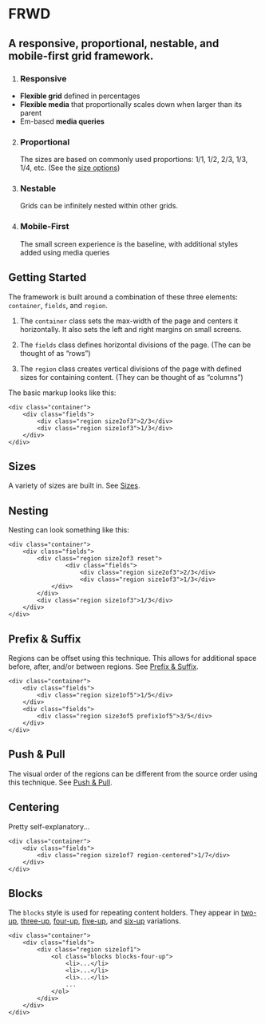 # FRWD

## A responsive, proportional, nestable, and mobile-first grid framework.

1. ### Responsive
 - **Flexible grid** defined in percentages
 - **Flexible media** that proportionally scales down when larger than its parent
 - Em-based **media queries**

2. ### Proportional

    The sizes are based on commonly used proportions: 1/1, 1/2, 2/3, 1/3, 1/4, etc. (See the [size options](http://curtisj44.github.com/FRWD/static/reference/styleguide/grid-region-sizes.htm))

3. ### Nestable

    Grids can be infinitely nested within other grids.

4. ### Mobile-First

    The small screen experience is the baseline, with additional styles added using media queries


## Getting Started

The framework is built around a combination of these three elements: `container`, `fields`, and `region`.

1. The `container` class sets the max-width of the page and centers it horizontally. It also sets the left and right margins on small screens.

2. The `fields` class defines horizontal divisions of the page. (The can be thought of as  &ldquo;rows&rdquo;)

3. The `region` class creates vertical divisions of the page with defined sizes for containing content. (They can be thought of as &ldquo;columns&rdquo;)

The basic markup looks like this:

    <div class="container">
        <div class="fields">
            <div class="region size2of3">2/3</div>
            <div class="region size1of3">1/3</div>
        </div>
    </div>

## Sizes

A variety of sizes are built in. See [Sizes](http://curtisj44.github.com/FRWD/static/reference/styleguide/grid-region-sizes.htm).

## Nesting

Nesting can look something like this:

    <div class="container">
        <div class="fields">
            <div class="region size2of3 reset">
                    <div class="fields">
                        <div class="region size2of3">2/3</div>
                        <div class="region size1of3">1/3</div>
                </div>
            </div>
            <div class="region size1of3">1/3</div>
        </div>
    </div>

## Prefix & Suffix

Regions can be offset using this technique. This allows for additional space before, after, and/or between regions. See [Prefix & Suffix](http://curtisj44.github.com/FRWD/static/reference/styleguide/grid-region-prefix-suffix.htm).

    <div class="container">
        <div class="fields">
            <div class="region size1of5">1/5</div>
        </div>
        <div class="fields">
            <div class="region size3of5 prefix1of5">3/5</div>
        </div>
    </div>

## Push & Pull

The visual order of the regions can be different from the source order using this technique. See [Push & Pull](http://curtisj44.github.com/FRWD/static/reference/styleguide/grid-region-push-pull.htm).

## Centering

Pretty self-explanatory...

    <div class="container">
        <div class="fields">
            <div class="region size1of7 region-centered">1/7</div>
        </div>
    </div>

## Blocks

The `blocks` style is used for repeating content holders. They appear in [two-up](http://curtisj44.github.com/FRWD/static/reference/styleguide/grid-blocks-two.htm), [three-up](http://curtisj44.github.com/FRWD/static/reference/styleguide/grid-blocks-three.htm), [four-up](http://curtisj44.github.com/FRWD/static/reference/styleguide/grid-blocks-four.htm), [five-up](http://curtisj44.github.com/FRWD/static/reference/styleguide/grid-blocks-five.htm), and [six-up](http://curtisj44.github.com/FRWD/static/reference/styleguide/grid-blocks-six.htm) variations.

    <div class="container">
        <div class="fields">
            <div class="region size1of1">
                <ol class="blocks blocks-four-up">
                    <li>...</li>
                    <li>...</li>
                    <li>...</li>
                    ...
                </ol>
            </div>
        </div>
    </div>
